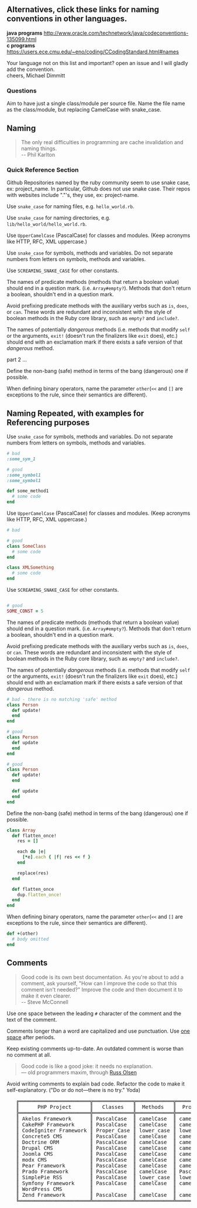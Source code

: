 ## Alternatives, click these links for naming conventions in other languages.
<b>java programs</b> http://www.oracle.com/technetwork/java/codeconventions-135099.html
<br><b>c programs  </b>https://users.ece.cmu.edu/~eno/coding/CCodingStandard.html#names

Your language not on this list and important? open an issue and I will gladly add the convention.
<br>cheers, Michael Dimmitt
### Questions

  Aim to have just a single class/module per source file. Name the file name as the class/module, but replacing CamelCase with snake_case.

## Naming

> The only real difficulties in programming are cache invalidation and
> naming things. <br>
> -- Phil Karlton

  ### Quick Reference Section

  Github Repositories named by the ruby community seem to use snake case, ex: project_name.
  In particular, Github does not use snake case. Their repos with websites include "."'s, they use, ex: project-name.

  Use `snake_case` for naming files, e.g. `hello_world.rb`.

  Use `snake_case` for naming directories, e.g.
  `lib/hello_world/hello_world.rb`.

  Use `UpperCamelCase` (PascalCase) for classes and modules.  (Keep acronyms like HTTP, RFC, XML uppercase.)

  Use `snake_case` for symbols, methods and variables.
  Do not separate numbers from letters on symbols, methods and variables.

  Use `SCREAMING_SNAKE_CASE` for other constants.

  The names of predicate methods (methods that return a boolean value) should
  end in a question mark.  (i.e. `Array#empty?`). Methods that don't return a
  boolean, shouldn't end in a question mark.

  Avoid prefixing predicate methods with the auxiliary verbs such as `is`,
  `does`, or `can`.  These words are redundant and inconsistent with the style of
  boolean methods in the Ruby core library, such as `empty?` and `include?`.

  The names of potentially *dangerous* methods (i.e. methods that modify
  `self` or the arguments, `exit!` (doesn't run the finalizers like `exit`
  does), etc.) should end with an exclamation mark if there exists a safe
  version of that *dangerous* method.

  part 2 ...

  Define the non-bang (safe) method in terms of the bang (dangerous) one if
  possible.

  When defining binary operators, name the parameter `other`(`<<` and `[]` are
  exceptions to the rule, since their semantics are different).

  ## Naming Repeated, with examples for Referencing purposes
  Use `snake_case` for symbols, methods and variables.
  Do not separate numbers from letters on symbols, methods and variables.

  ```ruby
  # bad
  :some_sym_1

  # good
  :some_symbol1
  :some_symbol1

  def some_method1
    # some code
  end
  ```

  Use `UpperCamelCase` (PascalCase) for classes and modules.  (Keep acronyms like HTTP, RFC, XML uppercase.)

  ```ruby
  # bad

  # good
  class SomeClass
    # some code
  end

  class XMLSomething
    # some code
  end
  ```

  Use `SCREAMING_SNAKE_CASE` for other constants.

  ```ruby

  # good
  SOME_CONST = 5
  ```

  The names of predicate methods (methods that return a boolean value) should
  end in a question mark.  (i.e. `Array#empty?`). Methods that don't return a
  boolean, shouldn't end in a question mark.

  Avoid prefixing predicate methods with the auxiliary verbs such as `is`,
  `does`, or `can`.  These words are redundant and inconsistent with the style of
  boolean methods in the Ruby core library, such as `empty?` and `include?`.

  The names of potentially *dangerous* methods (i.e. methods that modify
  `self` or the arguments, `exit!` (doesn't run the finalizers like `exit`
  does), etc.) should end with an exclamation mark if there exists a safe
  version of that *dangerous* method.

  ```ruby
  # bad - there is no matching 'safe' method
  class Person
    def update!
    end
  end

  # good
  class Person
    def update
    end
  end

  # good
  class Person
    def update!
    end

    def update
    end
  end
  ```

  Define the non-bang (safe) method in terms of the bang (dangerous) one if
  possible.

  ```ruby
  class Array
    def flatten_once!
      res = []

      each do |e|
        [*e].each { |f| res << f }
      end

      replace(res)
    end

    def flatten_once
      dup.flatten_once!
    end
  end
  ```

  When defining binary operators, name the parameter `other`(`<<` and `[]` are
  exceptions to the rule, since their semantics are different).

  ```ruby
  def +(other)
    # body omitted
  end
  ```

## Comments

> Good code is its own best documentation. As you're about to add a
> comment, ask yourself, "How can I improve the code so that this
> comment isn't needed?" Improve the code and then document it to make
> it even clearer. <br>
> -- Steve McConnell

  Use one space between the leading `#` character of the comment and the text
  of the comment.

  Comments longer than a word are capitalized and use punctuation. Use [one
  space](https://en.wikipedia.org/wiki/Sentence_spacing) after periods.

  Keep existing comments up-to-date. An outdated comment is worse than no
  comment at all.

> Good code is like a good joke: it needs no explanation. <br>
> &mdash; old programmers maxim, through [Russ Olsen](http://eloquentruby.com/blog/2011/03/07/good-code-and-good-jokes/)

  Avoid writing comments to explain bad code. Refactor the code to make it
  self-explanatory. ("Do or do not&mdash;there is no try." Yoda)


<pre>
   ╔═══════════════════════╦═════════════╦════════════╦══════════════╦════════════╦════════════╗
   ║      PHP Project      ║   Classes   ║  Methods   ║  Properties  ║ Functions  ║ Variables  ║
   ╠═══════════════════════╬═════════════╬════════════╬══════════════╬════════════╬════════════╣
   ║ Akelos Framework      ║ PascalCase  ║ camelCase  ║ camelCase    ║ lower_case ║ lower_case ║
   ║ CakePHP Framework     ║ PascalCase  ║ camelCase  ║ camelCase    ║ camelCase  ║ camelCase  ║
   ║ CodeIgniter Framework ║ Proper_Case ║ lower_case ║ lower_case   ║ lower_case ║ lower_case ║
   ║ Concrete5 CMS         ║ PascalCase  ║ camelCase  ║ camelCase    ║ lower_case ║ lower_case ║
   ║ Doctrine ORM          ║ PascalCase  ║ camelCase  ║ camelCase    ║ camelCase  ║ camelCase  ║
   ║ Drupal CMS            ║ PascalCase  ║ camelCase  ║ camelCase    ║ lower_case ║ lower_case ║
   ║ Joomla CMS            ║ PascalCase  ║ camelCase  ║ camelCase    ║ camelCase  ║ camelCase  ║
   ║ modx CMS              ║ PascalCase  ║ camelCase  ║ camelCase    ║ camelCase  ║ lower_case ║
   ║ Pear Framework        ║ PascalCase  ║ camelCase  ║ camelCase    ║            ║            ║
   ║ Prado Framework       ║ PascalCase  ║ camelCase  ║ Pascal/camel ║            ║ lower_case ║
   ║ SimplePie RSS         ║ PascalCase  ║ lower_case ║ lower_case   ║ lower_case ║ lower_case ║
   ║ Symfony Framework     ║ PascalCase  ║ camelCase  ║ camelCase    ║ camelCase  ║ camelCase  ║
   ║ WordPress CMS         ║             ║            ║              ║ lower_case ║ lower_case ║
   ║ Zend Framework        ║ PascalCase  ║ camelCase  ║ camelCase    ║ camelCase  ║ camelCase  ║
   ╚═══════════════════════╩═════════════╩════════════╩══════════════╩════════════╩════════════╝
</pre>
